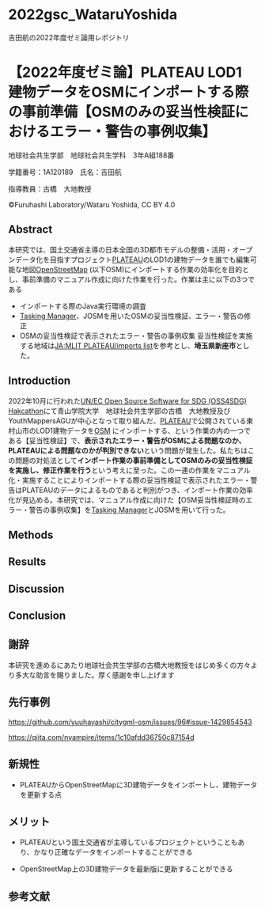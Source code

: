 # 2022gsc_WataruYoshida
吉田航の2022年度ゼミ論用レポジトリ
# 【2022年度ゼミ論】PLATEAU LOD1 建物データをOSMにインポートする際の事前準備【OSMのみの妥当性検証におけるエラー・警告の事例収集】
地球社会共生学部　地球社会共生学科　3年A組188番

学籍番号：1A120189　氏名：吉田航

指導教員：古橋　大地教授

©Furuhashi Laboratory/Wataru Yoshida, CC BY 4.0

## Abstract

本研究では、国土交通省主導の日本全国の3D都市モデルの整備・活用・オープンデータ化を目指すプロジェクト[PLATEAU](https://www.mlit.go.jp/plateau/)のLOD1の建物データを誰でも編集可能な地図[OpenStreetMap](https://www.openstreetmap.org/#map=15/35.7449/139.4576) (以下OSM)にインポートする作業の効率化を目的とし、事前準備のマニュアル作成に向けた作業を行った。作業は主に以下の3つである
* インポートする際のJava実行環境の調査
* [Tasking Manager](https://tasks.teachosm.org/projects/1499/tasks/?page=1)、JOSMを用いたOSMの妥当性検証、エラー・警告の修正
* OSMの妥当性検証で表示されたエラー・警告の事例収集
妥当性検証を実施する地域は[JA:MLIT PLATEAU/imports list](https://wiki.openstreetmap.org/wiki/JA:MLIT_PLATEAU/imports_list)を参考とし、**埼玉県新座市**とした。

## Introduction
2022年10月に行われた[UN/EC Open Source Software for SDG (OSS4SDG) Hakcathon](https://github.com/furuhashilab/README/issues/33#issuecomment-1281762516)にて青山学院大学　地球社会共生学部の古橋　大地教授及びYouthMappersAGUが中心となって取り組んだ、[PLATEAU](https://www.mlit.go.jp/plateau/)で公開されている東村山市のLOD1建物データを[OSM](https://www.openstreetmap.org/#map=15/35.7449/139.4576) にインポートする、という作業の内の一つである【妥当性検証】で、**表示されたエラー・警告がOSMによる問題なのか、PLATEAUによる問題なのかが判別できない**という問題が発生した。私たちはこの問題の対処法として**インポート作業の事前準備としてOSMのみの妥当性検証を実施し、修正作業を行う**という考えに至った。この一連の作業をマニュアル化・実施することによりインポートする際の妥当性検証で表示されたエラー・警告はPLATEAUのデータによるものであると判別がつき、インポート作業の効率化が見込める。本研究では、マニュアル作成に向けた【OSM妥当性検証時のエラー・警告の事例収集】を[Tasking Manager](https://tasks.teachosm.org/projects/1499/tasks/?page=1)とJOSMを用いて行った。

## Methods

## Results


## Discussion


## Conclusion


## 謝辞
本研究を進めるにあたり地球社会共生学部の古橋大地教授をはじめ多くの方々より多大な助言を賜りました。厚く感謝を申し上げます

## 先行事例

https://github.com/yuuhayashi/citygml-osm/issues/96#issue-1429854543

https://qiita.com/nyampire/items/1c10afdd36750c87154d 


## 新規性
* PLATEAUからOpenStreetMapに3D建物データをインポートし、建物データを更新する点


## メリット
* PLATEAUという国土交通省が主導しているプロジェクトということもあり、かなり正確なデータをインポートすることができる

* OpenStreetMap上の3D建物データを最新版に更新することができる


## 参考文献
